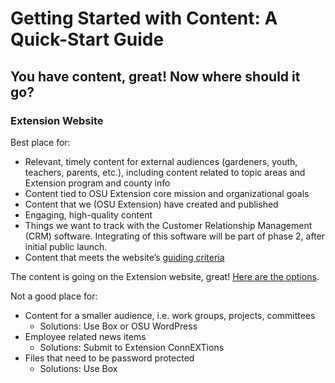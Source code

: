# Getting Started with Content: A Quick-Start Guide

## You have content, great! Now where should it go?

### Extension Website

Best place for:
  * Relevant, timely content for external audiences (gardeners, youth, teachers, parents, etc.), including content related to topic areas and Extension program and county info
  * Content tied to OSU Extension core mission and organizational goals
  * Content that we (OSU Extension) have created and published
  * Engaging, high-quality content
  * Things we want to track with the Customer Relationship Management (CRM) software. Integrating of this software will be part of phase 2, after initial public launch.
  * Content that meets the website’s [guiding criteria](http://blogs.oregonstate.edu/extensionweb/strategy/#criteria)

The content is going on the Extension website, great! [Here are the options](#content-options-for-the-extension-website).

Not a good place for:
  * Content for a smaller audience, i.e. work groups, projects, committees
    * Solutions: Use Box or OSU WordPress
  * Employee related news items
    * Solutions: Submit to Extension ConnEXTions
  * Files that need to be password protected
    * Solutions: Use Box
